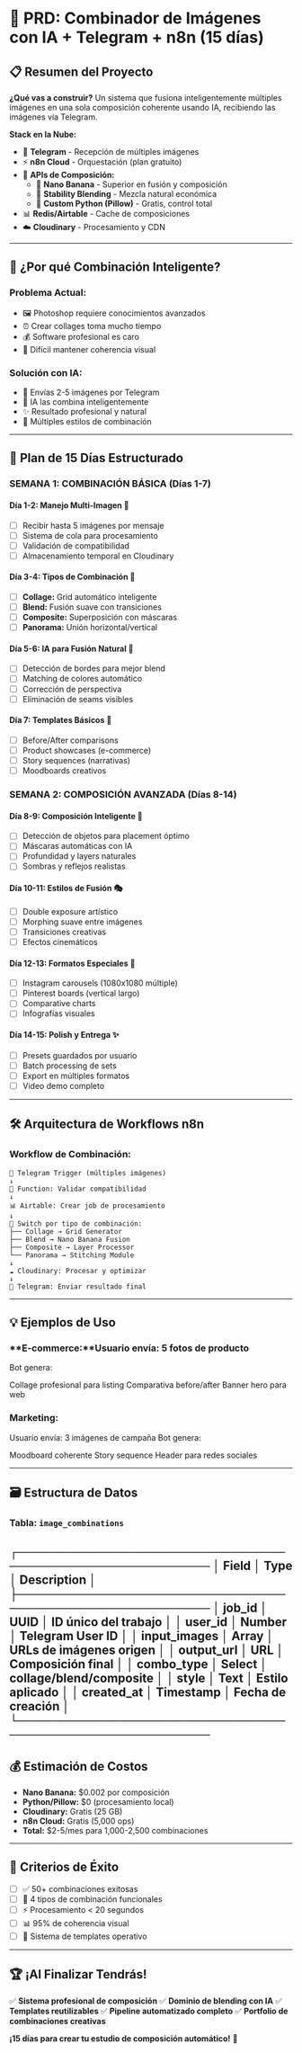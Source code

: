 # 🔄 PRD: Combinador de Imágenes con IA + Telegram + n8n (15 días)

## 📋 Resumen del Proyecto

**¿Qué vas a construir?**
Un sistema que fusiona inteligentemente múltiples imágenes en una sola composición coherente usando IA, recibiendo las imágenes vía Telegram.

**Stack en la Nube:**
- 📱 **Telegram** - Recepción de múltiples imágenes
- ⚡ **n8n Cloud** - Orquestación (plan gratuito)
- 🎨 **APIs de Composición:**
  - 🥇 **Nano Banana** - Superior en fusión y composición
  - 🥈 **Stability Blending** - Mezcla natural económica
  - 🥉 **Custom Python (Pillow)** - Gratis, control total
- 📊 **Redis/Airtable** - Cache de composiciones
- ☁️ **Cloudinary** - Procesamiento y CDN

---

## 🎯 ¿Por qué Combinación Inteligente?

### **Problema Actual:**
- 🖼️ Photoshop requiere conocimientos avanzados
- ⏰ Crear collages toma mucho tiempo
- 💰 Software profesional es caro
- 🔄 Difícil mantener coherencia visual

### **Solución con IA:**
- 📸 Envías 2-5 imágenes por Telegram
- 🤖 IA las combina inteligentemente
- ✨ Resultado profesional y natural
- 🎨 Múltiples estilos de combinación

---

## 🎯 Plan de 15 Días Estructurado

### **SEMANA 1: COMBINACIÓN BÁSICA (Días 1-7)**

#### **Día 1-2: Manejo Multi-Imagen** 📸
- [ ] Recibir hasta 5 imágenes por mensaje
- [ ] Sistema de cola para procesamiento
- [ ] Validación de compatibilidad
- [ ] Almacenamiento temporal en Cloudinary

#### **Día 3-4: Tipos de Combinación** 🎨
- [ ] **Collage:** Grid automático inteligente
- [ ] **Blend:** Fusión suave con transiciones
- [ ] **Composite:** Superposición con máscaras
- [ ] **Panorama:** Unión horizontal/vertical

#### **Día 5-6: IA para Fusión Natural** 🧠
- [ ] Detección de bordes para mejor blend
- [ ] Matching de colores automático
- [ ] Corrección de perspectiva
- [ ] Eliminación de seams visibles

#### **Día 7: Templates Básicos** 📐
- [ ] Before/After comparisons
- [ ] Product showcases (e-commerce)
- [ ] Story sequences (narrativas)
- [ ] Moodboards creativos

### **SEMANA 2: COMPOSICIÓN AVANZADA (Días 8-14)**

#### **Día 8-9: Composición Inteligente** 🎯
- [ ] Detección de objetos para placement óptimo
- [ ] Máscaras automáticas con IA
- [ ] Profundidad y layers naturales
- [ ] Sombras y reflejos realistas

#### **Día 10-11: Estilos de Fusión** 🎭
- [ ] Double exposure artístico
- [ ] Morphing suave entre imágenes
- [ ] Transiciones creativas
- [ ] Efectos cinemáticos

#### **Día 12-13: Formatos Especiales** 📱
- [ ] Instagram carousels (1080x1080 múltiple)
- [ ] Pinterest boards (vertical largo)
- [ ] Comparative charts
- [ ] Infografías visuales

#### **Día 14-15: Polish y Entrega** ✨
- [ ] Presets guardados por usuario
- [ ] Batch processing de sets
- [ ] Export en múltiples formatos
- [ ] Video demo completo

---

## 🛠️ Arquitectura de Workflows n8n

### **Workflow de Combinación:**
```mermaid
📱 Telegram Trigger (múltiples imágenes)
↓
🔧 Function: Validar compatibilidad
↓
📊 Airtable: Crear job de procesamiento
↓
🎨 Switch por tipo de combinación:
├── Collage → Grid Generator
├── Blend → Nano Banana Fusion
├── Composite → Layer Processor
└── Panorama → Stitching Module
↓
☁️ Cloudinary: Procesar y optimizar
↓
📱 Telegram: Enviar resultado final
```
---

## 💡 Ejemplos de Uso

### **E-commerce:**Usuario envía: 5 fotos de producto
Bot genera:

Collage profesional para listing
Comparativa before/after
Banner hero para web

### **Marketing:**
Usuario envía: 3 imágenes de campaña
Bot genera:

Moodboard coherente
Story sequence
Header para redes sociales

---

## 🗃️ Estructura de Datos

### **Tabla: `image_combinations`**
┌────────────────────────────────────────────────────────
│ Field         │ Type      │ Description              │
├────────────────────────────────────────────────────────
│ job_id        │ UUID      │ ID único del trabajo     │
│ user_id       │ Number    │ Telegram User ID         │
│ input_images  │ Array     │ URLs de imágenes origen  │
│ output_url    │ URL       │ Composición final        │
│ combo_type    │ Select    │ collage/blend/composite  │
│ style         │ Text      │ Estilo aplicado          │
│ created_at    │ Timestamp │ Fecha de creación        │
└────────────────────────────────────────────────────────
---

## 💰 Estimación de Costos

- **Nano Banana:** $0.002 por composición
- **Python/Pillow:** $0 (procesamiento local)
- **Cloudinary:** Gratis (25 GB)
- **n8n Cloud:** Gratis (5,000 ops)
- **Total:** $2-5/mes para 1,000-2,500 combinaciones

---

## 🎯 Criterios de Éxito

- [ ] ✅ 50+ combinaciones exitosas
- [ ] 🎨 4 tipos de combinación funcionales
- [ ] ⚡ Procesamiento < 20 segundos
- [ ] 📊 95% de coherencia visual
- [ ] 🔄 Sistema de templates operativo

---

## 🏆 ¡Al Finalizar Tendrás!

✅ **Sistema profesional de composición**
✅ **Dominio de blending con IA**
✅ **Templates reutilizables**
✅ **Pipeline automatizado completo**
✅ **Portfolio de combinaciones creativas**

**¡15 días para crear tu estudio de composición automático!** 🚀
